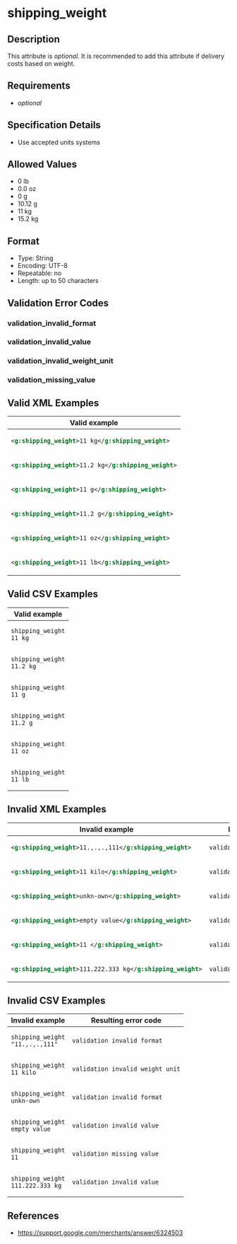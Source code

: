 # shipping_weight

## Description

This attribute is *optional*.
It is recommended to add this attribute if delivery costs based on weight.

## Requirements

* *optional*


## Specification Details

- Use accepted units systems

## Allowed Values
- 0 lb
- 0.0 oz
- 0 g
- 10.12 g
- 11 kg
- 15.2 kg

## Format

- Type: String
- Encoding: UTF-8
- Repeatable: no
- Length: up to 50 characters


## Validation Error Codes

### validation_invalid_format
### validation_invalid_value
### validation_invalid_weight_unit
### validation_missing_value

## Valid XML Examples

<table>
<thead>
<tr><th>Valid example                                 </th></tr>
</thead>
<tbody>
<tr><td>

```xml
<g:shipping_weight>11 kg</g:shipping_weight>  
```

</td></tr>
<tr><td>

```xml
<g:shipping_weight>11.2 kg</g:shipping_weight>
```

</td></tr>
<tr><td>

```xml
<g:shipping_weight>11 g</g:shipping_weight>   
```

</td></tr>
<tr><td>

```xml
<g:shipping_weight>11.2 g</g:shipping_weight> 
```

</td></tr>
<tr><td>

```xml
<g:shipping_weight>11 oz</g:shipping_weight>  
```

</td></tr>
<tr><td>

```xml
<g:shipping_weight>11 lb</g:shipping_weight>  
```

</td></tr>
</tbody>
</table>

## Valid CSV Examples

<table>
<thead>
<tr><th>Valid example          </th></tr>
</thead>
<tbody>
<tr><td>

```csv
shipping_weight
11 kg  
```

</td></tr>
<tr><td>

```csv
shipping_weight
11.2 kg
```

</td></tr>
<tr><td>

```csv
shipping_weight
11 g   
```

</td></tr>
<tr><td>

```csv
shipping_weight
11.2 g 
```

</td></tr>
<tr><td>

```csv
shipping_weight
11 oz  
```

</td></tr>
<tr><td>

```csv
shipping_weight
11 lb  
```

</td></tr>
</tbody>
</table>

## Invalid XML Examples

<table>
<thead>
<tr><th>Invalid example                                      </th><th>Resulting error code          </th></tr>
</thead>
<tbody>
<tr><td>

```xml
<g:shipping_weight>11.,.,.,111</g:shipping_weight>   
```

</td><td>

```xml
validation_invalid_format     
```

</td></tr>
<tr><td>

```xml
<g:shipping_weight>11 kilo</g:shipping_weight>       
```

</td><td>

```xml
validation_invalid_weight_unit
```

</td></tr>
<tr><td>

```xml
<g:shipping_weight>unkn-own</g:shipping_weight>      
```

</td><td>

```xml
validation_invalid_format     
```

</td></tr>
<tr><td>

```xml
<g:shipping_weight>empty value</g:shipping_weight>   
```

</td><td>

```xml
validation_invalid_value      
```

</td></tr>
<tr><td>

```xml
<g:shipping_weight>11 </g:shipping_weight>           
```

</td><td>

```xml
validation_missing_value      
```

</td></tr>
<tr><td>

```xml
<g:shipping_weight>111.222.333 kg</g:shipping_weight>
```

</td><td>

```xml
validation_invalid_value      
```

</td></tr>
</tbody>
</table>

## Invalid CSV Examples

<table>
<thead>
<tr><th>Invalid example               </th><th>Resulting error code          </th></tr>
</thead>
<tbody>
<tr><td>

```csv
shipping_weight
"11.,.,.,111" 
```

</td><td>

```csv
validation_invalid_format     
```

</td></tr>
<tr><td>

```csv
shipping_weight
11 kilo       
```

</td><td>

```csv
validation_invalid_weight_unit
```

</td></tr>
<tr><td>

```csv
shipping_weight
unkn-own      
```

</td><td>

```csv
validation_invalid_format     
```

</td></tr>
<tr><td>

```csv
shipping_weight
empty value   
```

</td><td>

```csv
validation_invalid_value      
```

</td></tr>
<tr><td>

```csv
shipping_weight
11            
```

</td><td>

```csv
validation_missing_value      
```

</td></tr>
<tr><td>

```csv
shipping_weight
111.222.333 kg
```

</td><td>

```csv
validation_invalid_value      
```

</td></tr>
</tbody>
</table>

## References
* https://support.google.com/merchants/answer/6324503
